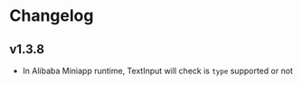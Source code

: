 # Changelog

## v1.3.8

- In Alibaba Miniapp runtime, TextInput will check is `type` supported or not
